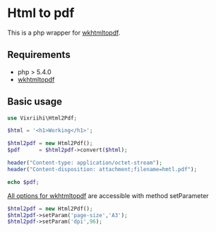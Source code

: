 # Html to pdf

This is a php wrapper for [wkhtmltopdf](http://wkhtmltopdf.org/).

## Requirements

 * php > 5.4.0
 * [wkhtmltopdf](http://wkhtmltopdf.org/downloads.html)

## Basic usage

```php
use Vixriihi\Html2Pdf;

$html = '<h1>Working</h1>';

$html2pdf = new Html2Pdf();
$pdf      = $html2pdf->convert($html);

header("Content-type: application/octet-stream");
header("Content-disposition: attachment;filename=hmtl.pdf");

echo $pdf;

```

[All options for wkhtmltopdf](http://wkhtmltopdf.org/usage/wkhtmltopdf.txt) are accessible with method setParameter

```php
$html2pdf = new Html2Pdf();
$html2pdf->setParam('page-size','A3');
$html2pdf->setParam('dpi',96);

```
